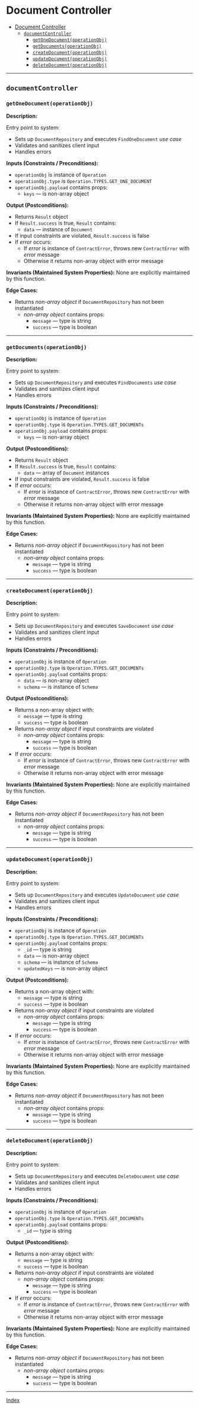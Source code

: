 # Document Controller

- [Document Controller](#document-controller)
  - [`documentController`](#documentcontroller)
    - [`getOneDocument(operationObj)`](#getonedocumentoperationobj)
    - [`getDocuments(operationObj)`](#getdocumentsoperationobj)
    - [`createDocument(operationObj)`](#createdocumentoperationobj)
    - [`updateDocument(operationObj)`](#updatedocumentoperationobj)
    - [`deleteDocument(operationObj)`](#deletedocumentoperationobj)

----

## `documentController`

### `getOneDocument(operationObj)`

**Description:**

Entry point to system:
- Sets up `DocumentRepository` and executes `FindOneDocument` *use case*
- Validates and sanitizes client input
- Handles errors

**Inputs (Constraints / Preconditions):**
- `operationObj` is instance of `Operation`
- `operationObj.type` is `Operation.TYPES.GET_ONE_DOCUMENT`
- `operationObj.payload` contains props:
    - `keys` — is non-array object

**Output (Postconditions):**
- Returns `Result` object
- If `Result.success` is true, `Result` contains:
    - `data` — instance of `Document` 
- If input constraints are violated, `Result.success` is false
- If *error* occurs:
    - If *error* is instance of `ContractError`, throws new `ContractError` with *error* message
    - Otherwise it returns non-array object with error message

**Invariants (Maintained System Properties):**
None are explicitly maintained by this function.

**Edge Cases:**
- Returns *non-array object* if `DocumentRepository` has not been instantiated
    - *non-array object* contains props:
        - `message` — type is string
        - `success` — type is boolean

----

### `getDocuments(operationObj)`

**Description:**

Entry point to system:
- Sets up `DocumentRepository` and executes `FindDocuments` *use case*
- Validates and sanitizes client input
- Handles errors

**Inputs (Constraints / Preconditions):**
- `operationObj` is instance of `Operation`
- `operationObj.type` is `Operation.TYPES.GET_DOCUMENTs`
- `operationObj.payload` contains props:
    - `keys` — is non-array object

**Output (Postconditions):**
- Returns `Result` object
- If `Result.success` is true, `Result` contains:
    - `data` — array of `Document` instances
- If input constraints are violated, `Result.success` is false
- If *error* occurs:
    - If *error* is instance of `ContractError`, throws new `ContractError` with *error* message
    - Otherwise it returns non-array object with error message

**Invariants (Maintained System Properties):**
None are explicitly maintained by this function.

**Edge Cases:**
- Returns *non-array object* if `DocumentRepository` has not been instantiated
    - *non-array object* contains props:
        - `message` — type is string
        - `success` — type is boolean

----

### `createDocument(operationObj)`

**Description:**

Entry point to system:
- Sets up `DocumentRepository` and executes `SaveDocument` *use case*
- Validates and sanitizes client input
- Handles errors

**Inputs (Constraints / Preconditions):**
- `operationObj` is instance of `Operation`
- `operationObj.type` is `Operation.TYPES.GET_DOCUMENTs`
- `operationObj.payload` contains props:
    - `data` — is non-array object
    - `schema` — is instance of `Schema`

**Output (Postconditions):**
- Returns a non-array object with:
    - `message` — type is string
    - `success` — type is boolean
- Returns *non-array object* if input constraints are violated
    - *non-array object* contains props:
        - `message` — type is string
        - `success` — type is boolean
- If *error* occurs:
    - If *error* is instance of `ContractError`, throws new `ContractError` with *error* message
    - Otherwise it returns non-array object with error message

**Invariants (Maintained System Properties):**
None are explicitly maintained by this function.

**Edge Cases:**
- Returns *non-array object* if `DocumentRepository` has not been instantiated
    - *non-array object* contains props:
        - `message` — type is string
        - `success` — type is boolean

----

### `updateDocument(operationObj)`

**Description:**

Entry point to system:
- Sets up `DocumentRepository` and executes `UpdateDocument` *use case*
- Validates and sanitizes client input
- Handles errors

**Inputs (Constraints / Preconditions):**
- `operationObj` is instance of `Operation`
- `operationObj.type` is `Operation.TYPES.GET_DOCUMENTs`
- `operationObj.payload` contains props:
    - `_id` — type is string
    - `data` — is non-array object
    - `schema` — is instance of `Schema`
    - `updatedKeys` — is non-array object

**Output (Postconditions):**
- Returns a non-array object with:
    - `message` — type is string
    - `success` — type is boolean
- Returns *non-array object* if input constraints are violated
    - *non-array object* contains props:
        - `message` — type is string
        - `success` — type is boolean
- If *error* occurs:
    - If *error* is instance of `ContractError`, throws new `ContractError` with *error* message
    - Otherwise it returns non-array object with error message

**Invariants (Maintained System Properties):**
None are explicitly maintained by this function.

**Edge Cases:**
- Returns *non-array object* if `DocumentRepository` has not been instantiated
    - *non-array object* contains props:
        - `message` — type is string
        - `success` — type is boolean

----

### `deleteDocument(operationObj)`

**Description:**

Entry point to system:
- Sets up `DocumentRepository` and executes `DeleteDocument` *use case*
- Validates and sanitizes client input
- Handles errors

**Inputs (Constraints / Preconditions):**
- `operationObj` is instance of `Operation`
- `operationObj.type` is `Operation.TYPES.GET_DOCUMENTs`
- `operationObj.payload` contains props:
    - `_id` — type is string

**Output (Postconditions):**
- Returns a non-array object with:
    - `message` — type is string
    - `success` — type is boolean
- Returns *non-array object* if input constraints are violated
    - *non-array object* contains props:
        - `message` — type is string
        - `success` — type is boolean
- If *error* occurs:
    - If *error* is instance of `ContractError`, throws new `ContractError` with *error* message
    - Otherwise it returns non-array object with error message

**Invariants (Maintained System Properties):**
None are explicitly maintained by this function.

**Edge Cases:**
- Returns *non-array object* if `DocumentRepository` has not been instantiated
    - *non-array object* contains props:
        - `message` — type is string
        - `success` — type is boolean

----

[Index](../../index.md)